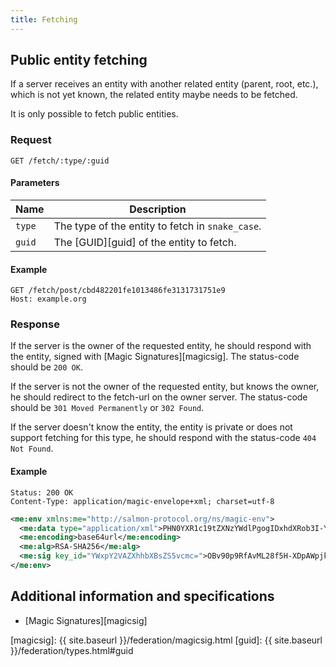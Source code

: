 ```yaml
---
title: Fetching
---
```


## Public entity fetching

If a server receives an entity with another related entity (parent, root, etc.), which is not yet known, the related
entity maybe needs to be fetched.

It is only possible to fetch public entities.

### Request

~~~
GET /fetch/:type/:guid
~~~

#### Parameters

| Name   | Description                                      |
| ------ | ------------------------------------------------ |
| `type` | The type of the entity to fetch in `snake_case`. |
| `guid` | The [GUID][guid] of the entity to fetch.         |

#### Example

~~~
GET /fetch/post/cbd482201fe1013486fe3131731751e9
Host: example.org
~~~

### Response

If the server is the owner of the requested entity, he should respond with the entity, signed with
[Magic Signatures][magicsig]. The status-code should be `200 OK`.

If the server is not the owner of the requested entity, but knows the owner, he should redirect to the fetch-url on the
owner server. The status-code should be `301 Moved Permanently` or `302 Found`.

If the server doesn't know the entity, the entity is private or does not support fetching for this type, he should
respond with the status-code `404 Not Found`.

#### Example

~~~
Status: 200 OK
Content-Type: application/magic-envelope+xml; charset=utf-8
~~~
~~~xml
<me:env xmlns:me="http://salmon-protocol.org/ns/magic-env">
  <me:data type="application/xml">PHN0YXR1c19tZXNzYWdlPgogIDxhdXRob3I-YWxpY2VAZXhhbXBsZS5vcmc8L2F1dGhvcj4KICA8Z3VpZD5jYmQ0ODIyMDFmZTEwMTM0ODZmZTMxMzE3MzE3NTFlOTwvZ3VpZD4KICA8Y3JlYXRlZF9hdD4yMDE2LTA2LTI5IDA0OjQyOjIzIFVUQzwvY3JlYXRlZF9hdD4KICA8cmF3X21lc3NhZ2U-aSBhbSBhIHZlcnkgaW50ZXJlc3Rpbmcgc3RhdHVzIHVwZGF0ZTwvcmF3X21lc3NhZ2U-CiAgPHB1YmxpYz50cnVlPC9wdWJsaWM-Cjwvc3RhdHVzX21lc3NhZ2U-</me:data>
  <me:encoding>base64url</me:encoding>
  <me:alg>RSA-SHA256</me:alg>
  <me:sig key_id="YWxpY2VAZXhhbXBsZS5vcmc=">OBv90p9RfAvML28f5H-XDpAWpjk7f4W3I6JMY81OSzXEwPJVndNHRjAxifXd_Id1T7lHylyL0cly4ZBI9frTN5bZZg_03SfiEssZSj0a6KgEnNFIBh1ZG_7WUWon92jJCAO6f2SzVCjdcPSuRYZElFsQSp7zLxAV-Fz5oTdZanY=</me:sig>
</me:env>
~~~

## Additional information and specifications

* [Magic Signatures][magicsig]

[magicsig]: {{ site.baseurl }}/federation/magicsig.html
[guid]: {{ site.baseurl }}/federation/types.html#guid

